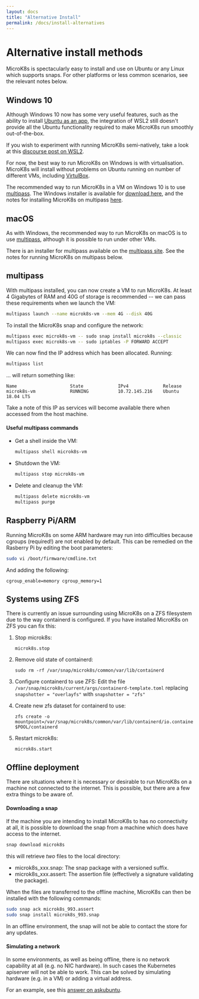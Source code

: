 ```yaml
---
layout: docs
title: "Alternative Install"
permalink: /docs/install-alternatives
---
```


# Alternative install methods

MicroK8s is spectacularly easy to install and use on Ubuntu or any Linux which
supports snaps. For other platforms or less common scenarios, see the relevant
notes below.

<a id="windows"> </a>
## Windows 10

Although Windows 10 now has some very useful features, such as the ability to
install [Ubuntu as an app][ubuntu-app], the integration of WSL2 still
doesn't provide all the Ubuntu functionality required to make MicroK8s run
smoothly out-of-the-box.

If you wish to experiment with running MicroK8s semi-natively, take a look at
this [discourse post on WSL2][windows-post].

For now, the best way to run MicroK8s on Windows is with virtualisation.
MicroK8s will install without problems on Ubuntu running on number of different
VMs, including [VirtulBox](https://www.virtualbox.org/).

The recommended way to run MicroK8s in a VM on Windows 10 is to use
[multipass][]. The Windows installer is available for
[download here][multipass-install], and the notes for installing MicroK8s on
multipass [here](#multipass).

<a id="macos"> </a>
## macOS

As with Windows, the recommended way to run MicroK8s on macOS is to use
[multipass][], although it is possible to run under other VMs.

There is an installer for multipass available on the
[multipass site][multipass-install]. See the notes for running MicroK8s on
multipass below.


<a id="multipass"> </a>
## multipass

With multipass installed, you can now create a VM to run MicroK8s. At least 4
Gigabytes of RAM and 40G of storage is recommended -- we can pass these
requirements when we launch the VM:

```bash
multipass launch --name microk8s-vm --mem 4G --disk 40G
```

To install the MicroK8s snap and configure the network:

```bash
multipass exec microk8s-vm -- sudo snap install microk8s --classic
multipass exec microk8s-vm -- sudo iptables -P FORWARD ACCEPT
```

We can now find the IP address which has been allocated. Running:

```bash
multipass list
```

... will return something like:

```no-highlight
Name                    State             IPv4             Release
microk8s-vm             RUNNING           10.72.145.216    Ubuntu 18.04 LTS
```

Take a note of this IP as services will become available there when accessed
from the host machine.

#### Useful multipass commands

-   Get a shell inside the VM:

    ```bash
    multipass shell microk8s-vm
    ```

-   Shutdown the VM:

    ```bash
    multipass stop microk8s-vm
    ```

-   Delete and cleanup the VM:

    ```bash
    multipass delete microk8s-vm
    multipass purge
    ```
    
<a id="arm"> </a>
## Raspberry Pi/ARM

Running MicroK8s on some ARM hardware may run into difficulties because cgroups
(required!) are not enabled by default. This can be remedied on the Rasberry Pi
by editing the boot parameters:

```bash
sudo vi /boot/firmware/cmdline.txt
```

And adding the following:

```no-highlight
cgroup_enable=memory cgroup_memory=1
```

## Systems using ZFS

There is currently an issue surrounding using MicroK8s on a ZFS filesystem due
to the way containerd is configured. If you have installed MicroK8s on ZFS
you can fix this:

1.  Stop microk8s:

    ```
    microk8s.stop
    ```

1.  Remove old state of containerd:

    ```
    sudo rm -rf /var/snap/microk8s/common/var/lib/containerd
    ```

1.  Configure containerd to use ZFS:
    Edit  the file `/var/snap/microk8s/current/args/containerd-template.toml`
    replacing `snapshotter = "overlayfs"`  with `snapshotter = "zfs"`

1.  Create new zfs dataset for containerd to use:

    ```
    zfs create -o mountpoint=/var/snap/microk8s/common/var/lib/containerd/io.containerd.snapshotter.v1.zfs $POOL/containerd
    ```
1.  Restart microk8s:

    ```
    microk8s.start
    ```

## Offline deployment

There are situations where it is necessary or desirable to run MicroK8s on a
machine not connected to the internet. This is possible, but there are a few
extra things to be aware of.

#### Downloading a snap

If the machine you are intending to install MicroK8s to has no connectivity at
all, it is possible to download the snap from a machine which does have
access to the internet.

```bash
snap download microk8s
```

this will retrieve *two* files to the local directory:

-   microk8s_xxx.snap: The snap package with a versioned suffix.
-   microk8s_xxx.assert: The assertion file (effectively a signature validating the package).

When the files are transferred to the offline machine, MicroK8s can then be
installed with the following commands:

```bash
sudo snap ack microk8s_993.assert
sudo snap install microk8s_993.snap
```

In an offline environment, the snap will not be able to contact the store for
any updates.

#### Simulating a network

In some environments, as well as being offline, there is no network capability
at all (e.g. no NIC hardware). In such cases the Kubernetes apiserver will not
be able to work. This can be solved by simulating hardware (e.g. in a VM) or
adding a virtual address.

For an example, see this [answer on askubuntu][askubuntu].

<!-- LINKS -->

[ubuntu-app]: https://www.microsoft.com/en-us/p/ubuntu/9nblggh4msv6
[windows-post]: https://discourse.ubuntu.com/t/using-snapd-in-wsl2/12113
[multipass]: https://multipass.run/
[multipass-install]: https://multipass.run/#install
[askubuntu]: https://askubuntu.com/questions/993139/how-to-create-a-virtual-network-interface-in-ubuntu
[profile]: https://github.com/ubuntu/microk8s/tree/master/tests/lxc
